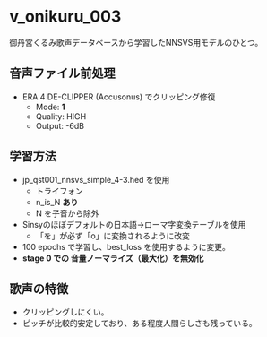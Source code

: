 # v_onikuru_003

御丹宮くるみ歌声データベースから学習したNNSVS用モデルのひとつ。

## 音声ファイル前処理

- ERA 4 DE-CLIPPER (Accusonus) でクリッピング修復
  - Mode: **1**
  - Quality: HIGH
  - Output: -6dB

## 学習方法

- jp_qst001_nnsvs_simple_4-3.hed を使用
  - トライフォン
  - n_is_N **あり**
  - N を子音から除外
- Sinsyのほぼデフォルトの日本語→ローマ字変換テーブルを使用
  - 「を」が必ず「o」に変換されるように改変
- 100 epochs で学習し、best_loss を使用するように変更。
- **stage 0 での 音量ノーマライズ（最大化）を無効化**

## 歌声の特徴

- クリッピングしにくい。
- ピッチが比較的安定しており、ある程度人間らしさも残っている。